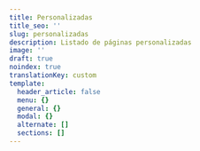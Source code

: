 ```yaml
---
title: Personalizadas
title_seo: ''
slug: personalizadas
description: Listado de páginas personalizadas
image: ''
draft: true
noindex: true
translationKey: custom
template:
  header_article: false
  menu: {}
  general: {}
  modal: {}
  alternate: []
  sections: []
---
```

